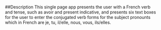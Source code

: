 ##Description
This single page app presents the user with a French verb and tense, such as avoir and present indicative, and presents six text boxes for the user to enter the conjugated verb forms for the subject pronounts which in French are je, tu, il/elle, nous, vous, ils/elles.